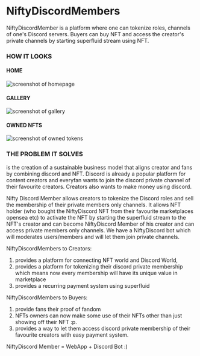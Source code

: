 # NiftyDiscordMembers
NiftyDiscordMember is a platform where one can tokenize roles, channels of one's Discord servers. 
Buyers can buy NFT and access the creator's private channels by starting superfluid stream using NFT.

### HOW IT LOOKS
#### HOME

![screenshot of homepage](https://assets.devfolio.co/hackathons/55d8faf83ce847a0a5b97e1c936b9975/projects/11fa82133af244948be577735466994d/8944f6f9-25f3-4856-9a40-cae5b76ab515.png)

#### GALLERY

![screenshot of gallery](https://assets.devfolio.co/hackathons/55d8faf83ce847a0a5b97e1c936b9975/projects/11fa82133af244948be577735466994d/a1968776-f0c1-413a-b3b3-cc7be640bc21.jpeg)

#### OWNED NFTS

![screenshot of owned tokens](https://assets.devfolio.co/hackathons/55d8faf83ce847a0a5b97e1c936b9975/projects/11fa82133af244948be577735466994d/c30e50aa-bde9-42f5-a1d5-8bb327d43e80.jpeg)

### THE PROBLEM IT SOLVES
is the creation of a sustainable business model that aligns creator and fans by combining discord and NFT.
Discord is already a popular platform for content creators and everyfan wants to join the discord private channel of their favourite creators. Creators also wants to make money using discord.

Nifty Discord Member allows creators to tokenize the Discord roles and sell the membership of their private members only channels. It allows NFT holder (who bought the NiftyDiscord NFT from their favourite marketplaces opensea etc) to activate the NFT by starting the superfluid stream to the NFT's creator and can become NiftyDiscord Member of his creator and can access private members only channels. We have a NiftyDiscord bot which will moderates users/members and will let them join private channels.

NiftyDiscordMembers to Creators:
1) provides a platform for connecting NFT world and Discord World,
2) provides a platform for tokenizing their discord private membership which means now every membership will have its unique value in marketplace
3) provides a recurring payment system using superfluid

NiftyDiscordMembers to Buyers:
1) provide fans their proof of fandom
2) NFTs owners can now make some use of their NFTs other than just showing off their NFT :p.
3) provides a way to let them access discord private membership of their favourite creators with easy payment system.

NiftyDiscord Member = WebApp + Discord Bot :)

